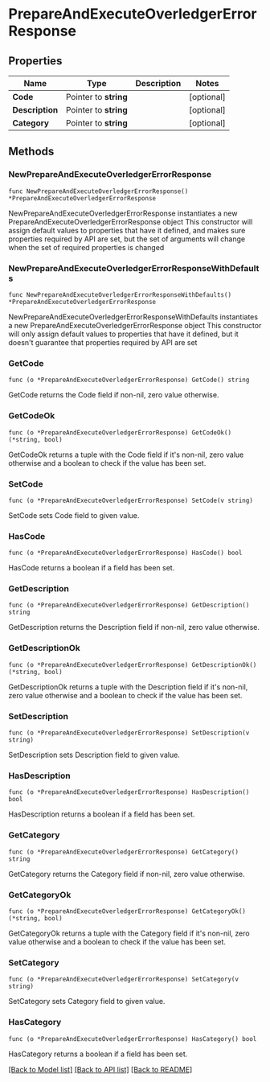 # PrepareAndExecuteOverledgerErrorResponse

## Properties

Name | Type | Description | Notes
------------ | ------------- | ------------- | -------------
**Code** | Pointer to **string** |  | [optional] 
**Description** | Pointer to **string** |  | [optional] 
**Category** | Pointer to **string** |  | [optional] 

## Methods

### NewPrepareAndExecuteOverledgerErrorResponse

`func NewPrepareAndExecuteOverledgerErrorResponse() *PrepareAndExecuteOverledgerErrorResponse`

NewPrepareAndExecuteOverledgerErrorResponse instantiates a new PrepareAndExecuteOverledgerErrorResponse object
This constructor will assign default values to properties that have it defined,
and makes sure properties required by API are set, but the set of arguments
will change when the set of required properties is changed

### NewPrepareAndExecuteOverledgerErrorResponseWithDefaults

`func NewPrepareAndExecuteOverledgerErrorResponseWithDefaults() *PrepareAndExecuteOverledgerErrorResponse`

NewPrepareAndExecuteOverledgerErrorResponseWithDefaults instantiates a new PrepareAndExecuteOverledgerErrorResponse object
This constructor will only assign default values to properties that have it defined,
but it doesn't guarantee that properties required by API are set

### GetCode

`func (o *PrepareAndExecuteOverledgerErrorResponse) GetCode() string`

GetCode returns the Code field if non-nil, zero value otherwise.

### GetCodeOk

`func (o *PrepareAndExecuteOverledgerErrorResponse) GetCodeOk() (*string, bool)`

GetCodeOk returns a tuple with the Code field if it's non-nil, zero value otherwise
and a boolean to check if the value has been set.

### SetCode

`func (o *PrepareAndExecuteOverledgerErrorResponse) SetCode(v string)`

SetCode sets Code field to given value.

### HasCode

`func (o *PrepareAndExecuteOverledgerErrorResponse) HasCode() bool`

HasCode returns a boolean if a field has been set.

### GetDescription

`func (o *PrepareAndExecuteOverledgerErrorResponse) GetDescription() string`

GetDescription returns the Description field if non-nil, zero value otherwise.

### GetDescriptionOk

`func (o *PrepareAndExecuteOverledgerErrorResponse) GetDescriptionOk() (*string, bool)`

GetDescriptionOk returns a tuple with the Description field if it's non-nil, zero value otherwise
and a boolean to check if the value has been set.

### SetDescription

`func (o *PrepareAndExecuteOverledgerErrorResponse) SetDescription(v string)`

SetDescription sets Description field to given value.

### HasDescription

`func (o *PrepareAndExecuteOverledgerErrorResponse) HasDescription() bool`

HasDescription returns a boolean if a field has been set.

### GetCategory

`func (o *PrepareAndExecuteOverledgerErrorResponse) GetCategory() string`

GetCategory returns the Category field if non-nil, zero value otherwise.

### GetCategoryOk

`func (o *PrepareAndExecuteOverledgerErrorResponse) GetCategoryOk() (*string, bool)`

GetCategoryOk returns a tuple with the Category field if it's non-nil, zero value otherwise
and a boolean to check if the value has been set.

### SetCategory

`func (o *PrepareAndExecuteOverledgerErrorResponse) SetCategory(v string)`

SetCategory sets Category field to given value.

### HasCategory

`func (o *PrepareAndExecuteOverledgerErrorResponse) HasCategory() bool`

HasCategory returns a boolean if a field has been set.


[[Back to Model list]](../README.md#documentation-for-models) [[Back to API list]](../README.md#documentation-for-api-endpoints) [[Back to README]](../README.md)


